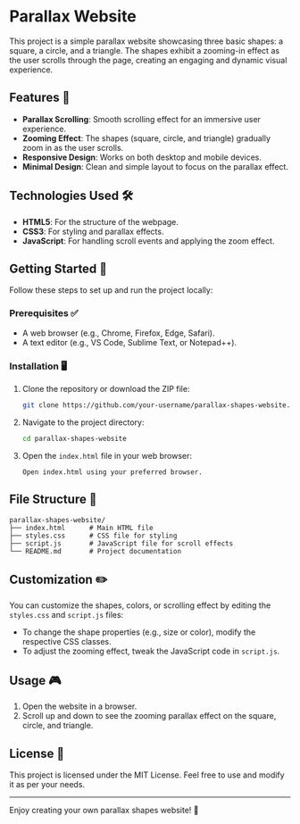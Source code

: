 # Parallax Website

This project is a simple parallax website showcasing three basic shapes: a square, a circle, and a triangle. The shapes exhibit a zooming-in effect as the user scrolls through the page, creating an engaging and dynamic visual experience.

## Features 🌟

- **Parallax Scrolling**: Smooth scrolling effect for an immersive user experience.
- **Zooming Effect**: The shapes (square, circle, and triangle) gradually zoom in as the user scrolls.
- **Responsive Design**: Works on both desktop and mobile devices.
- **Minimal Design**: Clean and simple layout to focus on the parallax effect.

## Technologies Used 🛠️

- **HTML5**: For the structure of the webpage.
- **CSS3**: For styling and parallax effects.
- **JavaScript**: For handling scroll events and applying the zoom effect.

## Getting Started 🚀

Follow these steps to set up and run the project locally:

### Prerequisites ✅

- A web browser (e.g., Chrome, Firefox, Edge, Safari).
- A text editor (e.g., VS Code, Sublime Text, or Notepad++).

### Installation 🖥️

1. Clone the repository or download the ZIP file:
   ```bash
   git clone https://github.com/your-username/parallax-shapes-website.git
   ```

2. Navigate to the project directory:
   ```bash
   cd parallax-shapes-website
   ```

3. Open the `index.html` file in your web browser:
   ```
   Open index.html using your preferred browser.
   ```

## File Structure 📂

```
parallax-shapes-website/
├── index.html      # Main HTML file
├── styles.css      # CSS file for styling
├── script.js       # JavaScript file for scroll effects
└── README.md       # Project documentation
```

## Customization ✏️

You can customize the shapes, colors, or scrolling effect by editing the `styles.css` and `script.js` files:

- To change the shape properties (e.g., size or color), modify the respective CSS classes.
- To adjust the zooming effect, tweak the JavaScript code in `script.js`.

## Usage 🎮

1. Open the website in a browser.
2. Scroll up and down to see the zooming parallax effect on the square, circle, and triangle.

## License 📜

This project is licensed under the MIT License. Feel free to use and modify it as per your needs.

---

Enjoy creating your own parallax shapes website! 🚀
